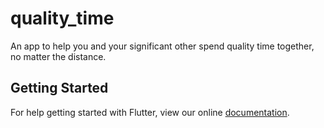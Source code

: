 # quality_time

An app to help you and your significant other spend quality time together, no matter the distance.

## Getting Started

For help getting started with Flutter, view our online
[documentation](https://flutter.io/).
